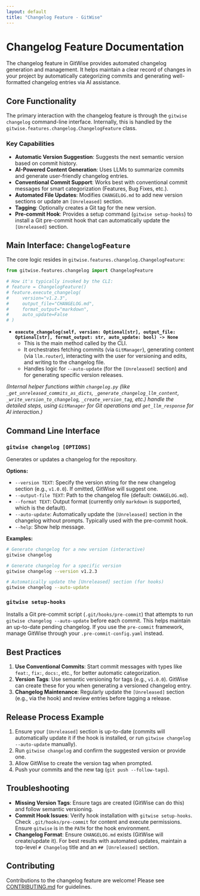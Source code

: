 ```yaml
---
layout: default
title: "Changelog Feature - GitWise"
---
```


# Changelog Feature Documentation

The changelog feature in GitWise provides automated changelog generation and management. It helps maintain a clear record of changes in your project by automatically categorizing commits and generating well-formatted changelog entries via AI assistance.

## Core Functionality

The primary interaction with the changelog feature is through the `gitwise changelog` command-line interface. Internally, this is handled by the `gitwise.features.changelog.ChangelogFeature` class.

### Key Capabilities

-   **Automatic Version Suggestion**: Suggests the next semantic version based on commit history.
-   **AI-Powered Content Generation**: Uses LLMs to summarize commits and generate user-friendly changelog entries.
-   **Conventional Commit Support**: Works best with conventional commit messages for smart categorization (Features, Bug Fixes, etc.).
-   **Automated File Updates**: Modifies `CHANGELOG.md` to add new version sections or update an `[Unreleased]` section.
-   **Tagging**: Optionally creates a Git tag for the new version.
-   **Pre-commit Hook**: Provides a setup command (`gitwise setup-hooks`) to install a Git pre-commit hook that can automatically update the `[Unreleased]` section.

## Main Interface: `ChangelogFeature`

The core logic resides in `gitwise.features.changelog.ChangelogFeature`:

```python
from gitwise.features.changelog import ChangelogFeature

# How it's typically invoked by the CLI:
# feature = ChangelogFeature()
# feature.execute_changelog(
#     version="v1.2.3", 
#     output_file="CHANGELOG.md", 
#     format_output="markdown", 
#     auto_update=False
# )
```

-   **`execute_changelog(self, version: Optional[str], output_file: Optional[str], format_output: str, auto_update: bool) -> None`**
    -   This is the main method called by the CLI.
    -   It orchestrates fetching commits (via `GitManager`), generating content (via `llm.router`), interacting with the user for versioning and edits, and writing to the changelog file.
    -   Handles logic for `--auto-update` (for the `[Unreleased]` section) and for generating specific version releases.

*(Internal helper functions within `changelog.py` (like `_get_unreleased_commits_as_dicts`, `_generate_changelog_llm_content`, `_write_version_to_changelog`, `_create_version_tag`, etc.) handle the detailed steps, using `GitManager` for Git operations and `get_llm_response` for AI interaction.)*

## Command Line Interface

### `gitwise changelog [OPTIONS]`

Generates or updates a changelog for the repository.

**Options:**
-   `--version TEXT`: Specify the version string for the new changelog section (e.g., `v1.0.0`). If omitted, GitWise will suggest one.
-   `--output-file TEXT`: Path to the changelog file (default: `CHANGELOG.md`).
-   `--format TEXT`: Output format (currently only `markdown` is supported, which is the default).
-   `--auto-update`: Automatically update the `[Unreleased]` section in the changelog without prompts. Typically used with the pre-commit hook.
-   `--help`: Show help message.

**Examples:**
```bash
# Generate changelog for a new version (interactive)
gitwise changelog

# Generate changelog for a specific version
gitwise changelog --version v1.2.3

# Automatically update the [Unreleased] section (for hooks)
gitwise changelog --auto-update
```

### `gitwise setup-hooks`

Installs a Git pre-commit script (`.git/hooks/pre-commit`) that attempts to run `gitwise changelog --auto-update` before each commit. This helps maintain an up-to-date pending changelog. If you use the `pre-commit` framework, manage GitWise through your `.pre-commit-config.yaml` instead.

## Best Practices

1.  **Use Conventional Commits**: Start commit messages with types like `feat:`, `fix:`, `docs:`, etc., for better automatic categorization.
2.  **Version Tags**: Use semantic versioning for tags (e.g., `v1.0.0`). GitWise can create these for you when generating a versioned changelog entry.
3.  **Changelog Maintenance**: Regularly update the `[Unreleased]` section (e.g., via the hook) and review entries before tagging a release.

## Release Process Example

1.  Ensure your `[Unreleased]` section is up-to-date (commits will automatically update it if the hook is installed, or run `gitwise changelog --auto-update` manually).
2.  Run `gitwise changelog` and confirm the suggested version or provide one.
3.  Allow GitWise to create the version tag when prompted.
4.  Push your commits and the new tag (`git push --follow-tags`).

## Troubleshooting

-   **Missing Version Tags**: Ensure tags are created (GitWise can do this) and follow semantic versioning.
-   **Commit Hook Issues**: Verify hook installation with `gitwise setup-hooks`. Check `.git/hooks/pre-commit` for content and execute permissions. Ensure `gitwise` is in the `PATH` for the hook environment.
-   **Changelog Format**: Ensure `CHANGELOG.md` exists (GitWise will create/update it). For best results with automated updates, maintain a top-level `# Changelog` title and an `## [Unreleased]` section.

## Contributing

Contributions to the changelog feature are welcome! Please see [CONTRIBUTING.md](../CONTRIBUTING.md) for guidelines. 